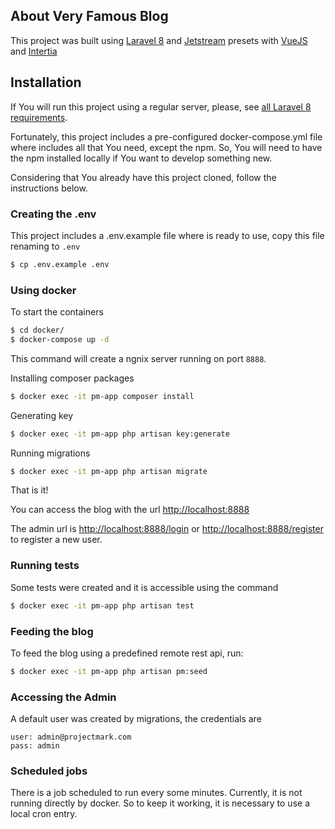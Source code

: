 ## About Very Famous Blog

This project was built using [Laravel 8](https://laravel.com/docs/8.x) and [Jetstream](https://jetstream.laravel.com/1.x/introduction.html) 
presets with [VueJS](https://vuejs.org) and [Intertia](https://inertiajs.com)

## Installation

If You will run this project using a regular server, please, see [all Laravel 8 requirements](https://laravel.com/docs/8.x#server-requirements).

Fortunately, this project includes a pre-configured docker-compose.yml file where
includes all that You need, except the npm. So, You will need to have the npm installed locally 
if You want to develop something new.

Considering that You already have this project cloned, follow the instructions below.

### Creating the .env

This project includes a .env.example file where is ready to use, copy this file 
renaming to `.env` 

```sh
$ cp .env.example .env
```

### Using docker

To start the containers

```sh
$ cd docker/
$ docker-compose up -d
```  
This command will create a ngnix server running on port `8888`.

Installing composer packages
```sh
$ docker exec -it pm-app composer install
```

Generating key
```sh
$ docker exec -it pm-app php artisan key:generate
```

Running migrations
```sh
$ docker exec -it pm-app php artisan migrate
```

That is it! 

You can access the blog with the url [http://localhost:8888](http://localhost:8888)

The admin url is [http://localhost:8888/login](http://localhost:8888/login) or 
[http://localhost:8888/register](http://localhost:8888/register) to register a new user.  

### Running tests
Some tests were created and it is accessible using the command 
```sh
$ docker exec -it pm-app php artisan test
```

### Feeding the blog
To feed the blog using a predefined remote rest api, run:

```sh
$ docker exec -it pm-app php artisan pm:seed
```

### Accessing the Admin
A default user was created by migrations, the credentials are
```
user: admin@projectmark.com
pass: admin
```

### Scheduled jobs
There is a job scheduled to run every some minutes. Currently, it is not running
directly by docker. So to keep it working, it is necessary to use a local cron entry.  
